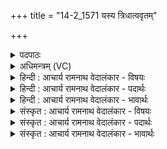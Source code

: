 +++
title = "14-2_1571 यस्य त्रिधात्ववृतम्"

+++
<details><summary>पदपाठः</summary>

य꣡स्य꣢꣯। त्रि꣣धा꣡तु꣢। त्रि꣣। धा꣡तु꣢꣯। अ꣡वृ꣢꣯तम्। अ। वृ꣣तम्। बर्हिः꣢। त꣣स्थौ꣢। अ꣡स꣢꣯न्दिनम्। अ। स꣣न्दिनम्। आ꣡पः꣢꣯। चि꣣त्। नि꣢। द꣣ध। पद꣢म्। १५७१।
</details>

<details><summary>अधिमन्त्रम् (VC)</summary>

- अग्निः
- प्रयोगो भार्गवः पावकोऽग्निर्बार्हस्पत्यो वा गृहपति0यविष्ठौ सहसः पुत्रावन्यतरो वा
- गायत्री
- षड्जः
</details>

<details><summary>हिन्दी : आचार्य रामनाथ वेदालंकार - विषयः</summary>

अगले मन्त्र में अन्तरिक्ष के महत्त्व द्वारा परमात्मा का महत्त्व वर्णित है।
</details>

<details><summary>हिन्दी : आचार्य रामनाथ वेदालंकार - पदार्थः</summary>

पदार्थान्वयभाषाः -  (यस्य) जिस जगदीश्वर का (त्रिधातु) वायु,बिजली और सूर्य,इन तीनों धातुओं से युक्त, (अवृतम्) न समेटा हुआ अर्थात् विस्तृत (बर्हिः) अन्तरिक्ष (असन्दिनम्) खुला हुआ (तस्थौ) स्थित है,जिस अन्तरिक्ष में (आपः चित्) मेघ-जल भी (पदम्) स्थिति को (नि दध) धारण किये हुए हैं।[हे मनुष्यो ! उसकी महिमा को तुम जानो]॥२॥
</details>

<details><summary>हिन्दी : आचार्य रामनाथ वेदालंकार - भावार्थः</summary>

भावार्थभाषाः -  परमेश्वर से रचे हुए अन्तरिक्ष आदि की महिमा से परमेश्वर की ही महिमा प्रकाशित होती है ॥२॥
</details>

<details><summary>संस्कृत : आचार्य रामनाथ वेदालंकार - विषयः</summary>

अथान्तरिक्षस्य महत्त्वेन परमात्ममहत्त्वमाह।
</details>

<details><summary>संस्कृत : आचार्य रामनाथ वेदालंकार - पदार्थः</summary>

पदार्थान्वयभाषाः -  (यस्य) जगदीश्वरस्य (त्रिधातु) वायुविद्युत्सूर्यरूपैः त्रिभिर्धातुभिर्युक्तम्, (अवृतम्) असंवेष्टितम् (बर्हिः) अन्तरिक्षम्।[बर्हिरित्यन्तरिक्षनाम। निघं० १।३।] (असन्दिनम्) अबद्धम्।[संपूर्वो दो अवखण्डने धातुर्बन्धने दृश्यते।] (तस्थौ) तिष्ठति। यस्मिन् अन्तरिक्षे (आपः चित्) मेघजलानि अपि (पदम्) स्थितिम् (नि दध) निदधति।[नि पूर्वाद् दधातेर्लडर्थे लिटि व्यत्ययेन प्रथमपुरुषस्य स्थाने मध्यमबहुवचनम्, ‘द्व्यचोऽतस्तिङः’अ० ६।३।१३५,इति दीर्घः।]हे मनुष्याः ! तस्य महिमानं यूयं जानीत इति वाक्यपूर्तिर्विधेया ॥२॥
</details>

<details><summary>संस्कृत : आचार्य रामनाथ वेदालंकार - भावार्थः</summary>

भावार्थभाषाः -  परमेश्वरेण रचितस्यान्तरिक्षादिकस्य महिम्ना परमेश्वरस्यैव महिमा प्रकाशते ॥२॥
</details>
